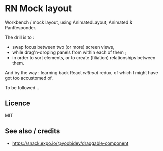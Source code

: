 # RN Mock layout

Workbench / mock layout, using AnimatedLayout, Animated & PanResponder.

The drill is to :

* swap focus between two (or more) screen views, 
* while drag'n-droping panels from within each of them ;
* in order to sort elements, or to create (filiation) relationships between them.

And by the way : learning back React _without_ redux, of which I might have got too accustomed of.

To be followed...

## Licence

MIT

## See also / credits 

* https://snack.expo.io/@yoobidev/draggable-component